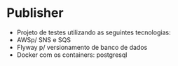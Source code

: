 # Publisher
* Projeto de testes utilizando as seguintes tecnologias:
* AWSp/ SNS e SQS
* Flyway p/ versionamento de banco de dados
* Docker com os containers: postgresql
